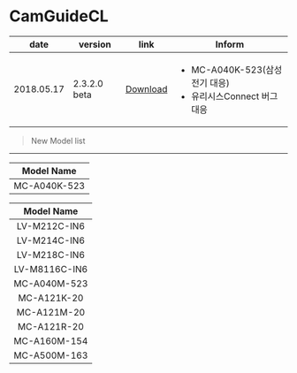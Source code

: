 # CamGuideCL

| date | version | link | Inform |
|---|---|---|-------------|
| 2018.05.17 | 2.3.2.0 beta | [Download](https://github.com/CREVIS/Camera/raw/master/CamGuideCL/CamGuideCL(beta)_V2.3.2.zip)| <ul><li>MC-A040K-523(삼성전기 대응)<br/></li><li>유리시스Connect 버그 대응</li></ul> |
  
   
   
     
  
>New Model list
---------------

| Model Name |
| :---: |
|MC-A040K-523|




| Model Name |
| :---: |
|LV-M212C-IN6|
|LV-M214C-IN6|
|LV-M218C-IN6|
|LV-M8116C-IN6|
|MC-A040M-523|
|MC-A121K-20|
|MC-A121M-20|
|MC-A121R-20|
|MC-A160M-154|
|MC-A500M-163|
